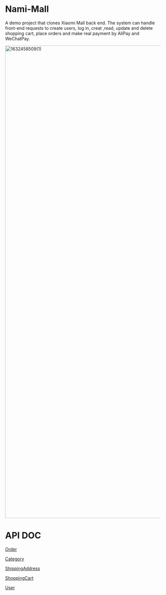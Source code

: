 # Nami-Mall
A demo project that clones Xiaomi Mall back end. The system can handle front-end requests to create users, log in, creat ,read, update and delete shopping cart, place orders and make real payment by AliPay and WeChatPay.

<img width="1526" alt="1632458509(1)" src="https://user-images.githubusercontent.com/61750044/134619342-fabde536-dedb-4f03-962d-856ae42b5b7b.png">

# API DOC
[Order](https://github.com/ivalkshfoeif/Nami-Mall/blob/main/doc/Order.md)

[Category](https://github.com/ivalkshfoeif/Nami-Mall/blob/main/doc/Category.md)

[ShippingAddress](https://github.com/ivalkshfoeif/Nami-Mall/blob/main/doc/ShippingAddress.md)

[ShoppingCart](https://github.com/ivalkshfoeif/Nami-Mall/blob/main/doc/ShoppingCart.md)

[User](https://github.com/ivalkshfoeif/Nami-Mall/blob/main/doc/User.md)

